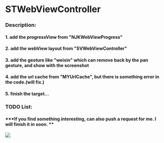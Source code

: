 # STWebViewController

### Description:

#### 1. add the progressView from "NJKWebViewProgress"

#### 2. add the webView layout from "SVWebViewController"

#### 3. add the gesture like "weixin" which can remove back by the pan gesture, and show with the screenshot

#### 4. add the url cache from "MYUrlCache", but there is something error in the code.(will fix.)

#### 5. finish the target...


### TODO List:

#### ***If you find something interesting, can also push a request for me. I will finish it in soon. **


![](./demo.gif)


